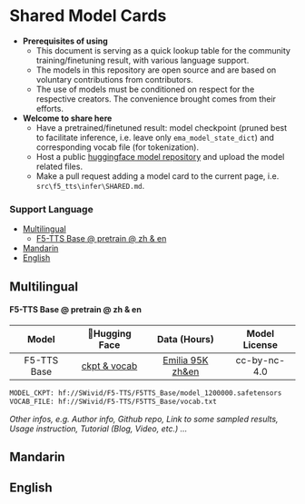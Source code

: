 <!-- omit in toc -->
# Shared Model Cards

- **Prerequisites of using**
  - This document is serving as a quick lookup table for the community training/finetuning result, with various language support.
  - The models in this repository are open source and are based on voluntary contributions from contributors.
  - The use of models must be conditioned on respect for the respective creators. The convenience brought comes from their efforts.
- **Welcome to share here**
  - Have a pretrained/finetuned result: model checkpoint (pruned best to facilitate inference, i.e. leave only `ema_model_state_dict`) and corresponding vocab file (for tokenization).
  - Host a public [huggingface model repository](https://huggingface.co/new) and upload the model related files.
  - Make a pull request adding a model card to the current page, i.e. `src\f5_tts\infer\SHARED.md`.


<!-- omit in toc -->
### Support Language
- [Multilingual](#multilingual)
    - [F5-TTS Base @ pretrain @ zh \& en](#f5-tts-base--pretrain--zh--en)
- [Mandarin](#mandarin)
- [English](#english)


## Multilingual

#### F5-TTS Base @ pretrain @ zh & en
|Model|🤗Hugging Face|Data (Hours)|Model License|
|:---:|:------------:|:-----------:|:-------------:|
|F5-TTS Base|[ckpt & vocab](https://huggingface.co/SWivid/F5-TTS/tree/main/F5TTS_Base)|[Emilia 95K zh&en](https://huggingface.co/datasets/amphion/Emilia-Dataset/tree/fc71e07)|cc-by-nc-4.0|

```bash
MODEL_CKPT: hf://SWivid/F5-TTS/F5TTS_Base/model_1200000.safetensors
VOCAB_FILE: hf://SWivid/F5-TTS/F5TTS_Base/vocab.txt
```
*Other infos, e.g. Author info, Github repo, Link to some sampled results, Usage instruction, Tutorial (Blog, Video, etc.) ...*

## Mandarin


## English

